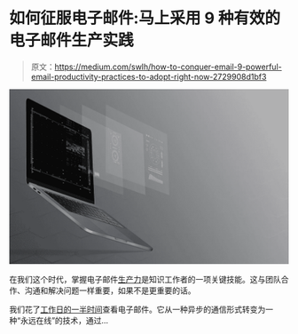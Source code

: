 # 如何征服电子邮件:马上采用 9 种有效的电子邮件生产实践

> 原文：<https://medium.com/swlh/how-to-conquer-email-9-powerful-email-productivity-practices-to-adopt-right-now-2729908d1bf3>

![](img/3595d7cbca5b9c5949eced0d12fa0721.png)

在我们这个时代，掌握电子邮件[生产力](http://oneproductivity.com/?ref=medium_email_productivity)是知识工作者的一项关键技能。这与团队合作、沟通和解决问题一样重要，如果不是更重要的话。

我们花了[工作日的一半时间](http://www.cmo.com/adobe-digital-insights/articles/2016/9/30/adobe-email-survey-2016.html#gs.aH6W9d4)查看电子邮件。它从一种异步的通信形式转变为一种“永远在线”的技术，通过…